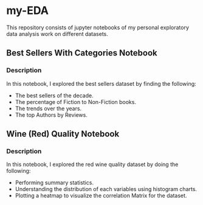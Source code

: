 # my-EDA
This repository consists of jupyter notebooks of my personal exploratory data analysis work on different datasets.

## Best Sellers With Categories Notebook
### Description
In this notebook, I explored the best sellers dataset by finding the following:
- The best sellers of the decade.
- The percentage of Fiction to Non-Fiction books.
- The trends over the years.
- The top Authors by Reviews.


## Wine (Red) Quality Notebook
### Description
In this notebook, I explored the red wine quality dataset by doing the following:
- Performing summary statistics.
- Understanding the distribution of each variables using histogram charts.
- Plotting a heatmap to visualize the correlation Matrix for the dataset. 
